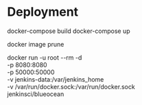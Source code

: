 # Deployment

docker-compose build
docker-compose up


docker image prune


docker run -u root --rm -d  \
	-p 8080:8080 \
	-p 50000:50000 \
	-v jenkins-data:/var/jenkins_home \
	-v /var/run/docker.sock:/var/run/docker.sock \
	jenkinsci/blueocean